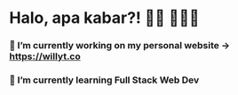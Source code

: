 # Halo, apa kabar?! 👋🏻 🧑🏻‍💻
### 🔭 I’m currently working on my personal website -> https://willyt.co
### 🌱 I’m currently learning Full Stack Web Dev


<!--
**willybernardus/willybernardus** is a ✨ _special_ ✨ repository because its `README.md` (this file) appears on your GitHub profile.

Here are some ideas to get you started:

- 🔭 I’m currently working on ...
- 🌱 I’m currently learning ...
- 👯 I’m looking to collaborate on ...
- 🤔 I’m looking for help with ...
- 💬 Ask me about ...
- 📫 How to reach me: ...
- 😄 Pronouns: ...
- ⚡ Fun fact: ...
-->
